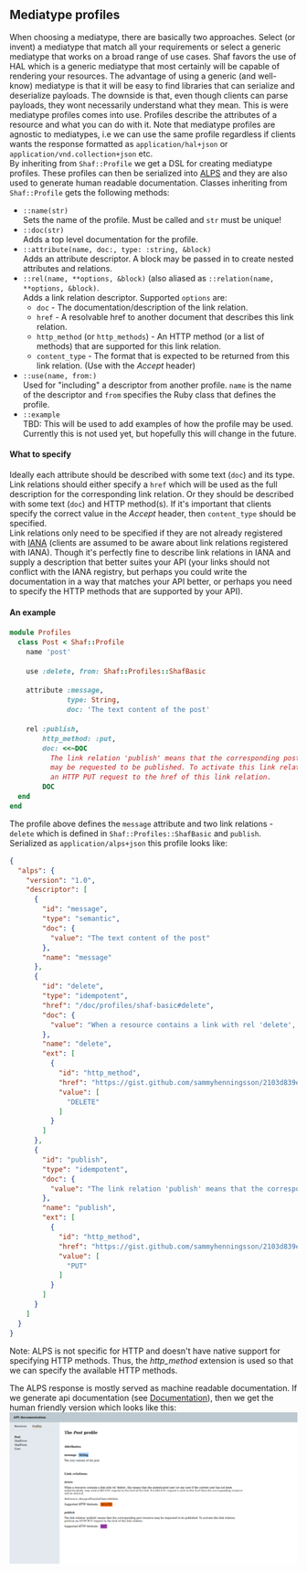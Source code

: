 ## Mediatype profiles
When choosing a mediatype, there are basically two approaches. Select (or invent) a mediatype that match all your requirements or select a generic mediatype that works on a broad range of use cases.
Shaf favors the use of HAL which is a generic mediatype that most certainly will be capable of rendering your resources. The advantage of using a generic (and well-know) mediatype is that it will be easy to find libraries that can serialize and deserialize payloads. The downside is that, even though clients can parse payloads, they wont necessarily understand what they mean.
This is were mediatype profiles comes into use. Profiles describe the attributes of a resource and what you can do with it.
Note that mediatype profiles are agnostic to mediatypes, i.e we can use the same profile regardless if clients wants the response formatted as `application/hal+json` or `application/vnd.collection+json` etc.  
By inheriting from `Shaf::Profile` we get a DSL for creating mediatype profiles. These profiles can then be serialized into [ALPS](https://tools.ietf.org/html/draft-amundsen-richardson-foster-alps-04) and they are also used to generate human readable documentation. Classes inheriting from `Shaf::Profile` gets the following methods:
 - `::name(str)`  
   Sets the name of the profile. Must be called and `str` must be unique!
 - `::doc(str)`  
   Adds a top level documentation for the profile.
 - `::attribute(name, doc:, type: :string, &block)`  
   Adds an attribute descriptor. A block may be passed in to create nested attributes and relations.
 - `::rel(name, **options, &block)` (also aliased as `::relation(name, **options, &block)`.  
   Adds a link relation descriptor. Supported `options` are:
   - `doc` - The documentation/description of the link relation.
   - `href` - A resolvable href to another document that describes this link relation.
   - `http_method` (or `http_methods`) - An HTTP method (or a list of methods) that are supported for this link relation.
   - `content_type` - The format that is expected to be returned from this link relation. (Use with the _Accept_ header)
 - `::use(name, from:)`  
   Used for "including" a descriptor from another profile. `name` is the name of the descriptor and `from` specifies the Ruby class that defines the profile.
 - `::example`  
   TBD: This will be used to add examples of how the profile may be used. Currently this is not used yet, but hopefully this will change in the future.

#### What to specify
Ideally each attribute should be described with some text (`doc`) and its type. Link relations should either specify a `href` which will be used as the full description for the corresponding link relation. Or they should be described with some text (`doc`) and HTTP method(s). If it's important that clients specify the correct value in the _Accept_ header, then `content_type` should be specified.  
Link relations only need to be specified if they are not already registered with [IANA](https://www.iana.org/assignments/link-relations/link-relations.xhtml) (clients are assumed to be aware about link relations registered with IANA). Though it's perfectly fine to describe link relations in IANA and supply a description that better suites your API (your links should not conflict with the IANA registry, but perhaps you could write the documentation in a way that matches your API better, or perhaps you need to specify the HTTP methods that are supported by your API).

#### An example
```ruby
module Profiles
  class Post < Shaf::Profile
    name 'post'

    use :delete, from: Shaf::Profiles::ShafBasic

    attribute :message,
              type: String,
              doc: 'The text content of the post'

    rel :publish,
        http_method: :put,
        doc: <<~DOC
          The link relation 'publish' means that the corresponding post resource
          may be requested to be published. To activate this link relation, perform
          an HTTP PUT request to the href of this link relation.
        DOC
  end
end
```

The profile above defines the `message` attribute and two link relations - `delete` which is defined in `Shaf::Profiles::ShafBasic` and `publish`. Serialized as `application/alps+json` this profile looks like:
```json
{
  "alps": {
    "version": "1.0",
    "descriptor": [
      {
        "id": "message",
        "type": "semantic",
        "doc": {
          "value": "The text content of the post"
        },
        "name": "message"
      },
      {
        "id": "delete",
        "type": "idempotent",
        "href": "/doc/profiles/shaf-basic#delete",
        "doc": {
          "value": "When a resource contains a link with rel 'delete', this\nmeans that the autenticated user (or any user if the\ncurrent user has not been authenticated), may send a\nDELETE request to the href of the link.\nIf a DELETE request is sent to this href then the corresponding\nresource will be deleted.\n"
        },
        "name": "delete",
        "ext": [
          {
            "id": "http_method",
            "href": "https://gist.github.com/sammyhenningsson/2103d839eb79a7baf8854bfb96bda7ae",
            "value": [
              "DELETE"
            ]
          }
        ]
      },
      {
        "id": "publish",
        "type": "idempotent",
        "doc": {
          "value": "The link relation 'publish' means that the corresponding post resource\nmay be requested to be published. To activate this link relation, perform\nan HTTP PUT request to the href of this link relation.\n"
        },
        "name": "publish",
        "ext": [
          {
            "id": "http_method",
            "href": "https://gist.github.com/sammyhenningsson/2103d839eb79a7baf8854bfb96bda7ae",
            "value": [
              "PUT"
            ]
          }
        ]
      }
    ]
  }
}
```
Note: ALPS is not specific for HTTP and doesn't have native support for specifying HTTP methods. Thus, the _http_method_ extension is used so that we can specify the available HTTP methods.

The ALPS response is mostly served as machine readable documentation. If we generate api documentation (see [Documentation](DOCUMENTATION.md)), then we get the human friendly version which looks like this:  
![Post profile](post_profile.png)
